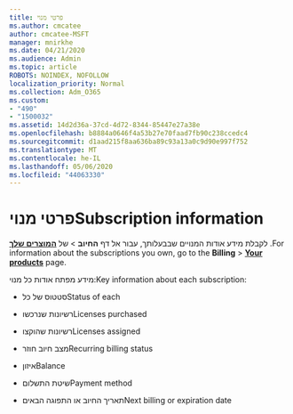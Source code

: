 ```yaml
---
title: פרטי מנוי
ms.author: cmcatee
author: cmcatee-MSFT
manager: mnirkhe
ms.date: 04/21/2020
ms.audience: Admin
ms.topic: article
ROBOTS: NOINDEX, NOFOLLOW
localization_priority: Normal
ms.collection: Adm_O365
ms.custom:
- "490"
- "1500032"
ms.assetid: 14d2d36a-37cd-4d72-8344-85447e27a38e
ms.openlocfilehash: b8884a0646f4a53b27e70faad7fb90c238ccedc4
ms.sourcegitcommit: d1aad215f8aa636ba89c93a13a0c9d90e997f752
ms.translationtype: MT
ms.contentlocale: he-IL
ms.lasthandoff: 05/06/2020
ms.locfileid: "44063330"
---
```

# <a name="subscription-information"></a><span data-ttu-id="ff567-102">פרטי מנוי</span><span class="sxs-lookup"><span data-stu-id="ff567-102">Subscription information</span></span>

<span data-ttu-id="ff567-103">לקבלת מידע אודות המנויים שבבעלותך, עבור אל דף **החיוב** \> של **[המוצרים שלך](https://go.microsoft.com/fwlink/p/?linkid=842054)** .</span><span class="sxs-lookup"><span data-stu-id="ff567-103">For information about the subscriptions you own, go to the **Billing** \> **[Your products](https://go.microsoft.com/fwlink/p/?linkid=842054)** page.</span></span>
  
<span data-ttu-id="ff567-104">מידע מפתח אודות כל מנוי:</span><span class="sxs-lookup"><span data-stu-id="ff567-104">Key information about each subscription:</span></span>
  
- <span data-ttu-id="ff567-105">סטטוס של כל</span><span class="sxs-lookup"><span data-stu-id="ff567-105">Status of each</span></span>

- <span data-ttu-id="ff567-106">רשיונות שנרכשו</span><span class="sxs-lookup"><span data-stu-id="ff567-106">Licenses purchased</span></span>

- <span data-ttu-id="ff567-107">רשיונות שהוקצו</span><span class="sxs-lookup"><span data-stu-id="ff567-107">Licenses assigned</span></span>

- <span data-ttu-id="ff567-108">מצב חיוב חוזר</span><span class="sxs-lookup"><span data-stu-id="ff567-108">Recurring billing status</span></span>

- <span data-ttu-id="ff567-109">איזון</span><span class="sxs-lookup"><span data-stu-id="ff567-109">Balance</span></span>

- <span data-ttu-id="ff567-110">שיטת התשלום</span><span class="sxs-lookup"><span data-stu-id="ff567-110">Payment method</span></span>

- <span data-ttu-id="ff567-111">תאריך החיוב או התפוגה הבאים</span><span class="sxs-lookup"><span data-stu-id="ff567-111">Next billing or expiration date</span></span>